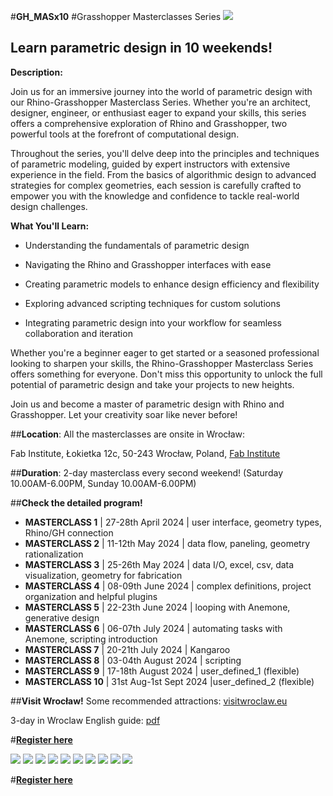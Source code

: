 







#**GH_MASx10**
#Grasshopper Masterclasses Series
![](nav/assets/events/GH_Masterclass.jpg)

## **Learn parametric design in 10 weekends!**

**Description:**

Join us for an immersive journey into the world of parametric design with our Rhino-Grasshopper Masterclass Series. Whether you're an architect, designer, engineer, or enthusiast eager to expand your skills, this series offers a comprehensive exploration of Rhino and Grasshopper, two powerful tools at the forefront of computational design.

Throughout the series, you'll delve deep into the principles and techniques of parametric modeling, guided by expert instructors with extensive experience in the field. From the basics of algorithmic design to advanced strategies for complex geometries, each session is carefully crafted to empower you with the knowledge and confidence to tackle real-world design challenges.

**What You'll Learn:**

- Understanding the fundamentals of parametric design

- Navigating the Rhino and Grasshopper interfaces with ease

- Creating parametric models to enhance design efficiency and flexibility

- Exploring advanced scripting techniques for custom solutions

- Integrating parametric design into your workflow for seamless collaboration and iteration



Whether you're a beginner eager to get started or a seasoned professional looking to sharpen your skills, the Rhino-Grasshopper Masterclass Series offers something for everyone. Don't miss this opportunity to unlock the full potential of parametric design and take your projects to new heights.

Join us and become a master of parametric design with Rhino and Grasshopper. Let your creativity soar like never before!

##**Location**:
All the masterclasses are onsite in Wrocław:

Fab Institute, Łokietka 12c, 50-243 Wrocław, Poland, [Fab Institute](https://fabfoundation.pl/nav/fablabs/fab-institute/)

##**Duration**:
2-day masterclass every second weekend! (Saturday 10.00AM-6.00PM, Sunday 10.00AM-6.00PM)

##**Check the detailed program!**





- **MASTERCLASS 1** | 27-28th April 2024 | user interface, geometry types, Rhino/GH connection
- **MASTERCLASS 2** | 11-12th May 2024 | data flow, paneling, geometry rationalization
- **MASTERCLASS 3** | 25-26th May 2024 | data I/O, excel, csv, data visualization,  geometry for fabrication
- **MASTERCLASS 4** | 08-09th June 2024 |  complex definitions, project organization and helpful plugins
- **MASTERCLASS 5** | 22-23th June 2024 | looping with Anemone, generative design
- **MASTERCLASS 6** | 06-07th July 2024 | automating tasks with Anemone, scripting introduction
- **MASTERCLASS 7** | 20-21th July 2024 | Kangaroo
- **MASTERCLASS 8** | 03-04th August 2024 | scripting
- **MASTERCLASS 9** | 17-18th August 2024 | user_defined_1 (flexible)
- **MASTERCLASS 10** | 31st Aug-1st Sept 2024 |user_defined_2 (flexible)


##**Visit Wrocław!**
Some recommended attractions: [visitwroclaw.eu](https://visitwroclaw.eu/en/)

 3-day in Wroclaw English guide: [pdf](https://visitwroclaw.eu/en/files-en/dokumenty/6535/3%20days%20in%20Wroclaw_EN.pdf)




#[**Register here**](https://www.eventbrite.com/cc/gh-masx10-a-grasshopper-masterclass-series-3254029?utm-campaign=social&utm-content=attendeeshare&utm-medium=discovery&utm-term=odclsxcollection&utm-source=cp&aff=odclsxcollection)



![](nav/assets/events/GH_M.jpg)
![](nav/assets/events/GH_M2.jpg)
![](nav/assets/events/GH_M3.jpg)
![](nav/assets/events/GH_M4.jpg)
![](nav/assets/events/GH_M5.jpg)
![](nav/assets/events/GH_M6.jpg)
![](nav/assets/events/GH_M7.jpg)
![](nav/assets/events/GH_M8.jpg)
![](nav/assets/events/GH_M9.jpg)
![](nav/assets/events/GH_M10.jpg)

#[**Register here**](https://www.eventbrite.com/cc/gh-masx10-a-grasshopper-masterclass-series-3254029?utm-campaign=social&utm-content=attendeeshare&utm-medium=discovery&utm-term=odclsxcollection&utm-source=cp&aff=odclsxcollection)

